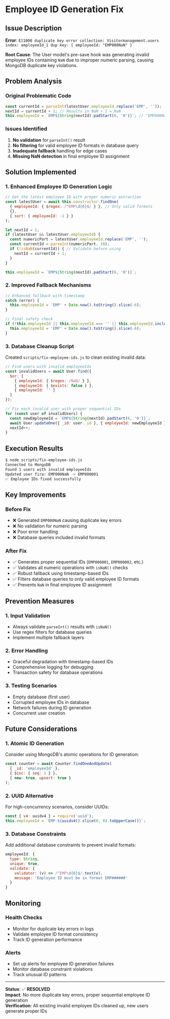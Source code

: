 # Employee ID Generation Fix

## Issue Description

**Error**: `E11000 duplicate key error collection: Visitormanagement.users index: employeeId_1 dup key: { employeeId: "EMP000NaN" }`

**Root Cause**: The User model's pre-save hook was generating invalid employee IDs containing `NaN` due to improper numeric parsing, causing MongoDB duplicate key violations.

## Problem Analysis

### Original Problematic Code
```javascript
const currentId = parseInt(latestUser.employeeId.replace('EMP', ''));
nextId = currentId + 1; // Results in NaN + 1 = NaN
this.employeeId = `EMP${String(nextId).padStart(6, '0')}`; // "EMP000NaN"
```

### Issues Identified
1. **No validation** for `parseInt()` result
2. **No filtering** for valid employee ID formats in database query
3. **Inadequate fallback** handling for edge cases
4. **Missing NaN detection** in final employee ID assignment

## Solution Implemented

### 1. Enhanced Employee ID Generation Logic

```javascript
// Get the latest employee ID with proper numeric extraction
const latestUser = await this.constructor.findOne(
  { employeeId: { $regex: /^EMP\d{6}$/ } }, // Only valid formats
  {},
  { sort: { employeeId: -1 } }
);

let nextId = 1;
if (latestUser && latestUser.employeeId) {
  const numericPart = latestUser.employeeId.replace('EMP', '');
  const currentId = parseInt(numericPart, 10);
  if (!isNaN(currentId)) { // Validate before using
    nextId = currentId + 1;
  }
}

this.employeeId = `EMP${String(nextId).padStart(6, '0')}`;
```

### 2. Improved Fallback Mechanisms

```javascript
// Enhanced fallback with timestamp
catch (error) {
  this.employeeId = 'EMP' + Date.now().toString().slice(-6);
}

// Final safety check
if (!this.employeeId || this.employeeId === '' || this.employeeId.includes('NaN')) {
  this.employeeId = 'EMP' + Date.now().toString().slice(-6);
}
```

### 3. Database Cleanup Script

Created `scripts/fix-employee-ids.js` to clean existing invalid data:

```javascript
// Find users with invalid employeeIds
const invalidUsers = await User.find({
  $or: [
    { employeeId: { $regex: /NaN/ } },
    { employeeId: { $exists: false } },
    { employeeId: '' }
  ]
});

// Fix each invalid user with proper sequential IDs
for (const user of invalidUsers) {
  const newEmployeeId = `EMP${String(nextId).padStart(6, '0')}`;
  await User.updateOne({ _id: user._id }, { employeeId: newEmployeeId });
  nextId++;
}
```

## Execution Results

```bash
$ node scripts/fix-employee-ids.js
Connected to MongoDB
Found 1 users with invalid employeeIds
Updated user fira: EMP000NaN -> EMP000001
✅ Employee IDs fixed successfully
```

## Key Improvements

### Before Fix
- ❌ Generated `EMP000NaN` causing duplicate key errors
- ❌ No validation for numeric parsing
- ❌ Poor error handling
- ❌ Database queries included invalid formats

### After Fix
- ✅ Generates proper sequential IDs (`EMP000001`, `EMP000002`, etc.)
- ✅ Validates all numeric operations with `isNaN()` checks
- ✅ Robust fallback using timestamp-based IDs
- ✅ Filters database queries to only valid employee ID formats
- ✅ Prevents `NaN` in final employee ID assignment

## Prevention Measures

### 1. Input Validation
- Always validate `parseInt()` results with `isNaN()`
- Use regex filters for database queries
- Implement multiple fallback layers

### 2. Error Handling
- Graceful degradation with timestamp-based IDs
- Comprehensive logging for debugging
- Transaction safety for database operations

### 3. Testing Scenarios
- Empty database (first user)
- Corrupted employee IDs in database
- Network failures during ID generation
- Concurrent user creation

## Future Considerations

### 1. Atomic ID Generation
Consider using MongoDB's atomic operations for ID generation:
```javascript
const counter = await Counter.findOneAndUpdate(
  { _id: 'employeeId' },
  { $inc: { seq: 1 } },
  { new: true, upsert: true }
);
```

### 2. UUID Alternative
For high-concurrency scenarios, consider UUIDs:
```javascript
const { v4: uuidv4 } = require('uuid');
this.employeeId = `EMP-${uuidv4().slice(0, 8).toUpperCase()}`;
```

### 3. Database Constraints
Add additional database constraints to prevent invalid formats:
```javascript
employeeId: {
  type: String,
  unique: true,
  validate: {
    validator: (v) => /^EMP\d{6}$/.test(v),
    message: 'Employee ID must be in format EMP######'
  }
}
```

## Monitoring

### Health Checks
- Monitor for duplicate key errors in logs
- Validate employee ID format consistency
- Track ID generation performance

### Alerts
- Set up alerts for employee ID generation failures
- Monitor database constraint violations
- Track unusual ID patterns

---

**Status**: ✅ **RESOLVED**  
**Impact**: No more duplicate key errors, proper sequential employee ID generation  
**Verification**: All existing invalid employee IDs cleaned up, new users generate proper IDs